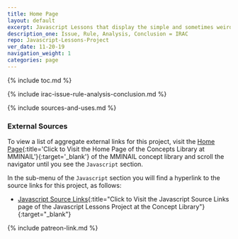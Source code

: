 ```yaml
---
title: Home Page
layout: default
excerpt: Javascript Lessons that display the simple and sometimes weird parts of ES5, ES6, ES7 and beyond ...
description_one: Issue, Rule, Analysis, Conclusion = IRAC
repo: Javascript-Lessons-Project
ver_date: 11-20-19
navigation_weight: 1
categories: page
---
```

{% include toc.md %}

{% include irac-issue-rule-analysis-conclusion.md %}

{% include sources-and-uses.md %}

### External Sources

To view a list of aggregate external links for this project, visit the [Home Page](https://mminail.github.io/){:title='Click to Visit the Home Page of the Concepts Library at MMINAIL'}{:target='_blank'} of the MMINAIL concept library and scroll the navigator until you see the `Javascript` section.

In the sub-menu of the `Javascript` section you will find a hyperlink to the source links for this project, as follows:

- [Javascript Source Links](https://mminail.github.io/Javascript/Javascript-Source-Links.htm){:title="Click to Visit the Javascript Source Links page of the Javascript Lessons Project at the Concept Library"}{:target="_blank"}

{% include patreon-link.md %}
